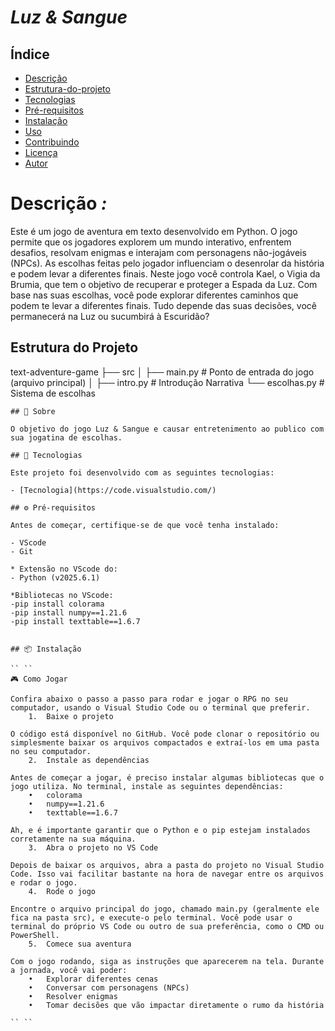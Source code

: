 #     *Luz & Sangue*

## Índice 

- [Descrição](#descrição)
- [Estrutura-do-projeto](#estrutura-do-projeto)
- [Tecnologias](#tecnologias)
- [Pré-requisitos](#pré-requisitos)
- [Instalação](#instalação)
- [Uso](#uso)
- [Contribuindo](#contribuindo)
- [Licença](#licença)
- [Autor](#autor)

# Descrição *:*

Este é um jogo de aventura em texto desenvolvido em Python. O jogo permite que os jogadores explorem um mundo interativo, enfrentem desafios, resolvam enigmas e interajam com personagens não-jogáveis (NPCs). As escolhas feitas pelo jogador influenciam o desenrolar da história e podem levar a diferentes finais. Neste jogo você controla Kael, o Vigia da Brumia, que tem o objetivo de recuperar e proteger a Espada da Luz. Com base nas suas escolhas, você pode explorar diferentes caminhos que podem te levar a diferentes finais. Tudo depende das suas decisões, você permanecerá na Luz ou sucumbirá à Escuridão?

## Estrutura do Projeto

text-adventure-game
├── src
│   ├── main.py        # Ponto de entrada do jogo (arquivo principal)
│   ├── intro.py       # Introdução Narrativa
└── escolhas.py    # Sistema de escolhas
```
## 📌 Sobre

O objetivo do jogo Luz & Sangue e causar entretenimento ao publico com sua jogatina de escolhas.

## 🚀 Tecnologias

Este projeto foi desenvolvido com as seguintes tecnologias:

- [Tecnologia](https://code.visualstudio.com/)

## ⚙️ Pré-requisitos

Antes de começar, certifique-se de que você tenha instalado:

- VScode
- Git

* Extensão no VScode do:
- Python (v2025.6.1)

*Bibliotecas no VScode:
-pip install colorama
-pip install numpy==1.21.6
-pip install texttable==1.6.7


## 📦 Instalação

`` ``
🎮 Como Jogar

Confira abaixo o passo a passo para rodar e jogar o RPG no seu computador, usando o Visual Studio Code ou o terminal que preferir.
	1.	Baixe o projeto

O código está disponível no GitHub. Você pode clonar o repositório ou simplesmente baixar os arquivos compactados e extraí-los em uma pasta no seu computador.
	2.	Instale as dependências

Antes de começar a jogar, é preciso instalar algumas bibliotecas que o jogo utiliza. No terminal, instale as seguintes dependências:
	•	colorama
	•	numpy==1.21.6
	•	texttable==1.6.7

Ah, e é importante garantir que o Python e o pip estejam instalados corretamente na sua máquina.
	3.	Abra o projeto no VS Code

Depois de baixar os arquivos, abra a pasta do projeto no Visual Studio Code. Isso vai facilitar bastante na hora de navegar entre os arquivos e rodar o jogo.
	4.	Rode o jogo

Encontre o arquivo principal do jogo, chamado main.py (geralmente ele fica na pasta src), e execute-o pelo terminal. Você pode usar o terminal do próprio VS Code ou outro de sua preferência, como o CMD ou PowerShell.
	5.	Comece sua aventura

Com o jogo rodando, siga as instruções que aparecerem na tela. Durante a jornada, você vai poder:
	•	Explorar diferentes cenas
	•	Conversar com personagens (NPCs)
	•	Resolver enigmas
	•	Tomar decisões que vão impactar diretamente o rumo da história

`` ``